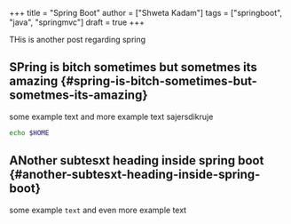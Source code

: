 +++
title = "Spring Boot"
author = ["Shweta Kadam"]
tags = ["springboot", "java", "springmvc"]
draft = true
+++

THis is another post regarding spring


## SPring is bitch sometimes but sometmes its amazing {#spring-is-bitch-sometimes-but-sometmes-its-amazing}

some example text and more example text sajersdikruje

```bash
echo $HOME
```


## ANother subtesxt heading inside spring boot {#another-subtesxt-heading-inside-spring-boot}

some example `text` and even more example text
